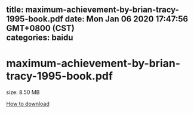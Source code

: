 
title: maximum-achievement-by-brian-tracy-1995-book.pdf
date: Mon Jan 06 2020 17:47:56 GMT+0800 (CST)    
categories: baidu
---

# maximum-achievement-by-brian-tracy-1995-book.pdf
size: 8.50 MB
 
 

[How to download](https://bpcam.bemobtrk.com/go/2ceec3aa-1ca2-46d6-b9ff-aaa5c184517c?jno=1076)